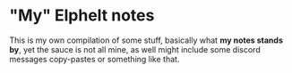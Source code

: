 # "My" Elphelt notes

This is my own compilation of some stuff, basically what **my notes stands by**, yet the sauce is not all mine, as well might include some discord messages copy-pastes or something like that.